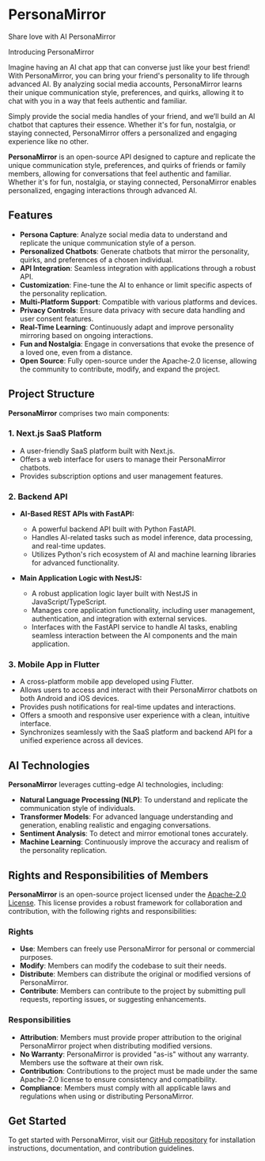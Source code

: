 # PersonaMirror

Share love with AI PersonaMirror

Introducing PersonaMirror

Imagine having an AI chat app that can converse just like your best friend! With PersonaMirror, you can bring your friend's personality to life through advanced AI. By analyzing social media accounts, PersonaMirror learns their unique communication style, preferences, and quirks, allowing it to chat with you in a way that feels authentic and familiar.

Simply provide the social media handles of your friend, and we’ll build an AI chatbot that captures their essence. Whether it's for fun, nostalgia, or staying connected, PersonaMirror offers a personalized and engaging experience like no other.

**PersonaMirror** is an open-source API designed to capture and replicate the unique communication style, preferences, and quirks of friends or family members, allowing for conversations that feel authentic and familiar. Whether it's for fun, nostalgia, or staying connected, PersonaMirror enables personalized, engaging interactions through advanced AI.

## Features

- **Persona Capture**: Analyze social media data to understand and replicate the unique communication style of a person.
- **Personalized Chatbots**: Generate chatbots that mirror the personality, quirks, and preferences of a chosen individual.
- **API Integration**: Seamless integration with applications through a robust API.
- **Customization**: Fine-tune the AI to enhance or limit specific aspects of the personality replication.
- **Multi-Platform Support**: Compatible with various platforms and devices.
- **Privacy Controls**: Ensure data privacy with secure data handling and user consent features.
- **Real-Time Learning**: Continuously adapt and improve personality mirroring based on ongoing interactions.
- **Fun and Nostalgia**: Engage in conversations that evoke the presence of a loved one, even from a distance.
- **Open Source**: Fully open-source under the Apache-2.0 license, allowing the community to contribute, modify, and expand the project.

## Project Structure

**PersonaMirror** comprises two main components:

### 1. Next.js SaaS Platform

- A user-friendly SaaS platform built with Next.js.
- Offers a web interface for users to manage their PersonaMirror chatbots.
- Provides subscription options and user management features.

### 2. Backend API

- **AI-Based REST APIs with FastAPI:**
  - A powerful backend API built with Python FastAPI.
  - Handles AI-related tasks such as model inference, data processing, and real-time updates.
  - Utilizes Python's rich ecosystem of AI and machine learning libraries for advanced functionality.

- **Main Application Logic with NestJS:**
  - A robust application logic layer built with NestJS in JavaScript/TypeScript.
  - Manages core application functionality, including user management, authentication, and integration with external services.
  - Interfaces with the FastAPI service to handle AI tasks, enabling seamless interaction between the AI components and the main application.

### 3. Mobile App in Flutter

- A cross-platform mobile app developed using Flutter.
- Allows users to access and interact with their PersonaMirror chatbots on both Android and iOS devices.
- Provides push notifications for real-time updates and interactions.
- Offers a smooth and responsive user experience with a clean, intuitive interface.
- Synchronizes seamlessly with the SaaS platform and backend API for a unified experience across all devices.

## AI Technologies

**PersonaMirror** leverages cutting-edge AI technologies, including:

- **Natural Language Processing (NLP)**: To understand and replicate the communication style of individuals.
- **Transformer Models**: For advanced language understanding and generation, enabling realistic and engaging conversations.
- **Sentiment Analysis**: To detect and mirror emotional tones accurately.
- **Machine Learning**: Continuously improve the accuracy and realism of the personality replication.

## Rights and Responsibilities of Members

**PersonaMirror** is an open-source project licensed under the [Apache-2.0 License](https://www.apache.org/licenses/LICENSE-2.0). This license provides a robust framework for collaboration and contribution, with the following rights and responsibilities:

### Rights

- **Use**: Members can freely use PersonaMirror for personal or commercial purposes.
- **Modify**: Members can modify the codebase to suit their needs.
- **Distribute**: Members can distribute the original or modified versions of PersonaMirror.
- **Contribute**: Members can contribute to the project by submitting pull requests, reporting issues, or suggesting enhancements.

### Responsibilities

- **Attribution**: Members must provide proper attribution to the original PersonaMirror project when distributing modified versions.
- **No Warranty**: PersonaMirror is provided "as-is" without any warranty. Members use the software at their own risk.
- **Contribution**: Contributions to the project must be made under the same Apache-2.0 license to ensure consistency and compatibility.
- **Compliance**: Members must comply with all applicable laws and regulations when using or distributing PersonaMirror.

## Get Started

To get started with PersonaMirror, visit our [GitHub repository](https://github.com/rafeyhusain/PersonaMirror) for installation instructions, documentation, and contribution guidelines.
